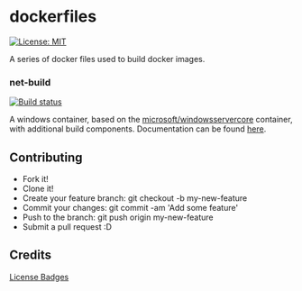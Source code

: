 # dockerfiles
[![License: MIT](https://img.shields.io/badge/License-MIT-yellow.svg)](https://opensource.org/licenses/MIT)

A series of docker files used to build docker images.

### net-build

[![Build status](https://ci.appveyor.com/api/projects/status/o1htrkmkr9mffd4l/branch/master?svg=true)](https://ci.appveyor.com/project/jsacapdev/dockerfiles/branch/master)

A windows container, based on the [microsoft/windowsservercore](https://hub.docker.com/r/microsoft/windowsservercore/) container, with additional build components. Documentation can be found [here](https://github.com/Capgemini/dockerfiles/tree/master/net-build).

## Contributing

* Fork it!
* Clone it!
* Create your feature branch: git checkout -b my-new-feature
* Commit your changes: git commit -am 'Add some feature'
* Push to the branch: git push origin my-new-feature
* Submit a pull request :D

## Credits

[License Badges](https://gist.github.com/lukas-h/2a5d00690736b4c3a7ba)

